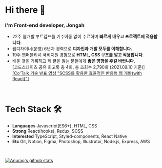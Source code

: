 # Hi there 👋
### I'm Front-end developer, Jongah
* 22주 웹개발 부트캠프를 기수이동 없이 수료하며 **빠르게 배우고 프로젝트에 적용합니다.**
* 웹디자이너(운영) 6년차 경력으로 **디자인과 개발 모두를 이해합니다.**
* 19주 웹퍼블리셔 국비지원 경험으로 **HTML, CSS 구조를 알고 적용합니다.**
* 배운 것을 기록하고 제 글을 읽는 분들에게 **좋은 영향을 주길 바랍니다.**<br>[코드스테이츠 공유 회고록 총 4회, 총 조회수 2,790회 (2021.09.10 기준)]<br>[[Co'Talk 기술 발표 영상 "SCSS를 활용한 효율적인 반응형 웹 개발(with React)"]](https://youtu.be/3Ro9g-LPdKw)


<br>

# Tech Stack 🛠

* **Languages**   Javascript(ES6+), HTML, CSS
* **Strong**   React(hooks), Redux, SCSS
* **Interested**   TypeScript, Styled-components, React Native
* **Etc**   Git, Notion, Figma, Photoshop, Illustrator, Node.js, Express, AWS

<br>
  
[![Anurag's github stats](https://github-readme-stats.vercel.app/api?username=jong-ah&theme=react)](https://github.com/anuraghazra/github-readme-stats)



<!--

### Hi there 👋

### Research interests
* 🔭 I’m currently working on **Music Generation Projects**.
* 📫 Anyone who interests Music AI, Always welcome to contact me!


**jong-ah/jong-ah** is a ✨ _special_ ✨ repository because its `README.md` (this file) appears on your GitHub profile.

Here are some ideas to get you started:

- 🔭 I’m currently working on ...
- 🌱 I’m currently learning ...
- 👯 I’m looking to collaborate on ...
- 🤔 I’m looking for help with ...
- 💬 Ask me about ...
- 📫 How to reach me: ...
- 😄 Pronouns: ...
- ⚡ Fun fact: ...
-->
